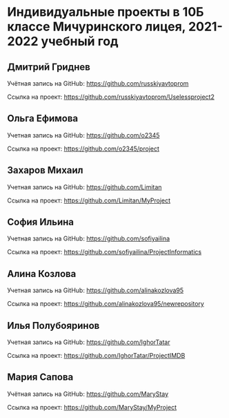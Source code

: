 # Индивидуальные проекты в 10Б классе Мичуринского лицея, 2021-2022 учебный год

## Дмитрий Гриднев

Учётная запись на GitHub: https://github.com/russkiyavtoprom

Ссылка на проект: https://github.com/russkiyavtoprom/Uselessproject2

## Ольга Ефимова

Учетная запись на GitHub:  https://github.com/o2345

Ссылка на проект:  https://github.com/o2345/project

## Захаров Михаил

Учетная запись на GitHub: https://github.com/Limitan

Ссылка на проект: https://github.com/Limitan/MyProject

## София Ильина

Учетная запись на GitHub: https://github.com/sofiyailina

Ссылка на проект: https://github.com/sofiyailina/ProjectInformatics

## Алина Козлова

Учетная запись на GitHub: https://github.com/alinakozlova95

Ссылка на проект: https://github.com/alinakozlova95/newrepository

## Илья Полубояринов

Учетная запись на GitHub: https://github.com/IghorTatar

Ссылка на проект: https://github.com/IghorTatar/ProjectIMDB

## Мария Сапова

Учётная запись на GitHub: https://github.com/MaryStay

Ссылка на проект: https://github.com/MaryStay/MyProject
